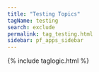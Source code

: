 ```yaml
---
title: "Testing Topics"
tagName: testing
search: exclude
permalink: tag_testing.html
sidebar: pf_apps_sidebar
---
```

{% include taglogic.html %}